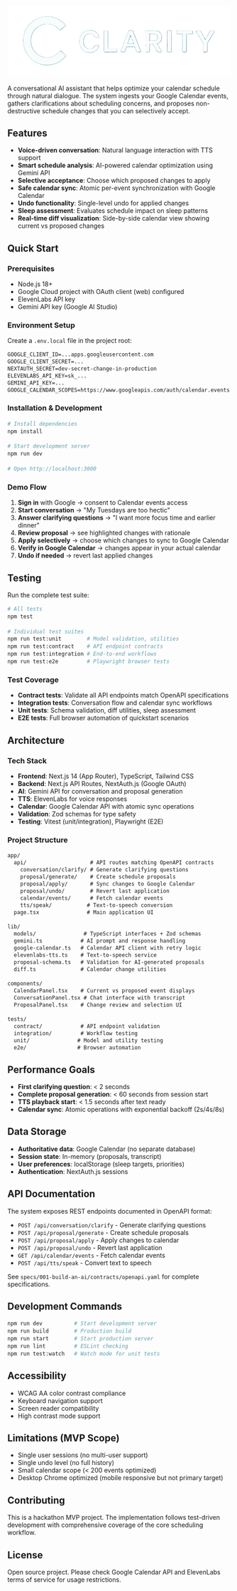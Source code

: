 ![Alt text](./public/clarity-logo-2.png)

A conversational AI assistant that helps optimize your calendar schedule through natural dialogue. The system ingests your Google Calendar events, gathers clarifications about scheduling concerns, and proposes non-destructive schedule changes that you can selectively accept.

## Features

- **Voice-driven conversation**: Natural language interaction with TTS support
- **Smart schedule analysis**: AI-powered calendar optimization using Gemini API
- **Selective acceptance**: Choose which proposed changes to apply
- **Safe calendar sync**: Atomic per-event synchronization with Google Calendar
- **Undo functionality**: Single-level undo for applied changes
- **Sleep assessment**: Evaluates schedule impact on sleep patterns
- **Real-time diff visualization**: Side-by-side calendar view showing current vs proposed changes

## Quick Start

### Prerequisites

- Node.js 18+
- Google Cloud project with OAuth client (web) configured
- ElevenLabs API key
- Gemini API key (Google AI Studio)

### Environment Setup

Create a `.env.local` file in the project root:

```env
GOOGLE_CLIENT_ID=...apps.googleusercontent.com
GOOGLE_CLIENT_SECRET=...
NEXTAUTH_SECRET=dev-secret-change-in-production
ELEVENLABS_API_KEY=sk_...
GEMINI_API_KEY=...
GOOGLE_CALENDAR_SCOPES=https://www.googleapis.com/auth/calendar.events
```

### Installation & Development

```bash
# Install dependencies
npm install

# Start development server
npm run dev

# Open http://localhost:3000
```

### Demo Flow

1. **Sign in** with Google → consent to Calendar events access
2. **Start conversation** → "My Tuesdays are too hectic"
3. **Answer clarifying questions** → "I want more focus time and earlier dinner"
4. **Review proposal** → see highlighted changes with rationale
5. **Apply selectively** → choose which changes to sync to Google Calendar
6. **Verify in Google Calendar** → changes appear in your actual calendar
7. **Undo if needed** → revert last applied changes

## Testing

Run the complete test suite:

```bash
# All tests
npm test

# Individual test suites
npm run test:unit        # Model validation, utilities
npm run test:contract    # API endpoint contracts
npm run test:integration # End-to-end workflows
npm run test:e2e         # Playwright browser tests
```

### Test Coverage

- **Contract tests**: Validate all API endpoints match OpenAPI specifications
- **Integration tests**: Conversation flow and calendar sync workflows
- **Unit tests**: Schema validation, diff utilities, sleep assessment
- **E2E tests**: Full browser automation of quickstart scenarios

## Architecture

### Tech Stack

- **Frontend**: Next.js 14 (App Router), TypeScript, Tailwind CSS
- **Backend**: Next.js API Routes, NextAuth.js (Google OAuth)
- **AI**: Gemini API for conversation and proposal generation
- **TTS**: ElevenLabs for voice responses
- **Calendar**: Google Calendar API with atomic sync operations
- **Validation**: Zod schemas for type safety
- **Testing**: Vitest (unit/integration), Playwright (E2E)

### Project Structure

```
app/
  api/                    # API routes matching OpenAPI contracts
    conversation/clarify/ # Generate clarifying questions
    proposal/generate/    # Create schedule proposals
    proposal/apply/       # Sync changes to Google Calendar
    proposal/undo/        # Revert last application
    calendar/events/      # Fetch calendar events
    tts/speak/           # Text-to-speech conversion
  page.tsx               # Main application UI

lib/
  models/               # TypeScript interfaces + Zod schemas
  gemini.ts            # AI prompt and response handling
  google-calendar.ts   # Calendar API client with retry logic
  elevenlabs-tts.ts    # Text-to-speech service
  proposal-schema.ts   # Validation for AI-generated proposals
  diff.ts              # Calendar change utilities

components/
  CalendarPanel.tsx    # Current vs proposed event displays
  ConversationPanel.tsx # Chat interface with transcript
  ProposalPanel.tsx    # Change review and selection UI

tests/
  contract/            # API endpoint validation
  integration/         # Workflow testing
  unit/               # Model and utility testing
  e2e/                # Browser automation
```

## Performance Goals

- **First clarifying question**: < 2 seconds
- **Complete proposal generation**: < 60 seconds from session start
- **TTS playback start**: < 1.5 seconds after text ready
- **Calendar sync**: Atomic operations with exponential backoff (2s/4s/8s)

## Data Storage

- **Authoritative data**: Google Calendar (no separate database)
- **Session state**: In-memory (proposals, transcript)
- **User preferences**: localStorage (sleep targets, priorities)
- **Authentication**: NextAuth.js sessions

## API Documentation

The system exposes REST endpoints documented in OpenAPI format:

- `POST /api/conversation/clarify` - Generate clarifying questions
- `POST /api/proposal/generate` - Create schedule proposals
- `POST /api/proposal/apply` - Apply changes to calendar
- `POST /api/proposal/undo` - Revert last application
- `GET /api/calendar/events` - Fetch calendar events
- `POST /api/tts/speak` - Convert text to speech

See `specs/001-build-an-ai/contracts/openapi.yaml` for complete specifications.

## Development Commands

```bash
npm run dev          # Start development server
npm run build        # Production build
npm run start        # Start production server
npm run lint         # ESLint checking
npm run test:watch   # Watch mode for unit tests
```

## Accessibility

- WCAG AA color contrast compliance
- Keyboard navigation support
- Screen reader compatibility
- High contrast mode support

## Limitations (MVP Scope)

- Single user sessions (no multi-user support)
- Single undo level (no full history)
- Small calendar scope (< 200 events optimized)
- Desktop Chrome optimized (mobile responsive but not primary target)

## Contributing

This is a hackathon MVP project. The implementation follows test-driven development with comprehensive coverage of the core scheduling workflow.

## License

Open source project. Please check Google Calendar API and ElevenLabs terms of service for usage restrictions.
